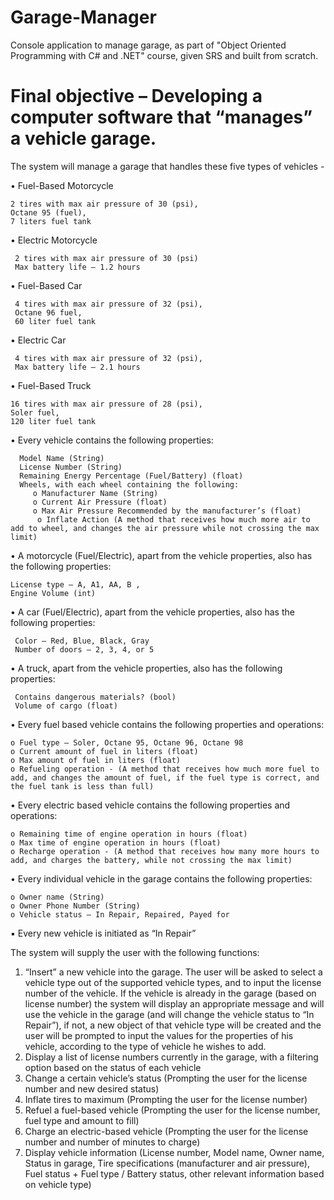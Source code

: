 # Garage-Manager
Console application to manage garage, 
as part of "Object Oriented Programming with C# and .NET" course,
given SRS and built from scratch.

# Final objective – Developing a computer software that “manages” a vehicle garage.
The system will manage a garage that handles these five types of vehicles -

  • Fuel-Based Motorcycle
  
    2 tires with max air pressure of 30 (psi),
    Octane 95 (fuel),
    7 liters fuel tank
  • Electric Motorcycle
  
     2 tires with max air pressure of 30 (psi)
     Max battery life – 1.2 hours
  • Fuel-Based Car 
  
     4 tires with max air pressure of 32 (psi),
     Octane 96 fuel,
     60 liter fuel tank
  • Electric Car
  
     4 tires with max air pressure of 32 (psi),
     Max battery life – 2.1 hours
  • Fuel-Based Truck
  
    16 tires with max air pressure of 28 (psi),
    Soler fuel,
    120 liter fuel tank
  • Every vehicle contains the following properties:
      
      Model Name (String)
      License Number (String)
      Remaining Energy Percentage (Fuel/Battery) (float)
      Wheels, with each wheel containing the following:
         o Manufacturer Name (String)
         o Current Air Pressure (float)
         o Max Air Pressure Recommended by the manufacturer’s (float)
          o Inflate Action (A method that receives how much more air to add to wheel, and changes the air pressure while not crossing the max limit)
  • A motorcycle (Fuel/Electric), apart from the vehicle properties, also has the following properties:
    
    License type – A, A1, AA, B ,
    Engine Volume (int)

  • A car (Fuel/Electric), apart from the vehicle properties, also has the following properties:
    
     Color – Red, Blue, Black, Gray
     Number of doors – 2, 3, 4, or 5

  • A truck, apart from the vehicle properties, also has the following properties:
  
     Contains dangerous materials? (bool)
     Volume of cargo (float)

  • Every fuel based vehicle contains the following properties and operations:
  
    o Fuel type – Soler, Octane 95, Octane 96, Octane 98
    o Current amount of fuel in liters (float)
    o Max amount of fuel in liters (float)
    o Refueling operation - (A method that receives how much more fuel to add, and changes the amount of fuel, if the fuel type is correct, and the fuel tank is less than full)

  • Every electric based vehicle contains the following properties and operations:
  
    o Remaining time of engine operation in hours (float)
    o Max time of engine operation in hours (float)
    o Recharge operation - (A method that receives how many more hours to add, and charges the battery, while not crossing the max limit)
    
  • Every individual vehicle in the garage contains the following properties:

    o Owner name (String)
    o Owner Phone Number (String)
    o Vehicle status – In Repair, Repaired, Payed for
    
  ▪ Every new vehicle is initiated as “In Repair”

The system will supply the user with the following functions:
1. “Insert” a new vehicle into the garage. The user will be asked to select a
vehicle type out of the supported vehicle types, and to input the license
number of the vehicle. If the vehicle is already in the garage (based on
license number) the system will display an appropriate message and will use
the vehicle in the garage (and will change the vehicle status to “In Repair”), if
not, a new object of that vehicle type will be created and the user will be
prompted to input the values for the properties of his vehicle, according to the
type of vehicle he wishes to add.
2. Display a list of license numbers currently in the garage, with a filtering option
based on the status of each vehicle
3. Change a certain vehicle’s status (Prompting the user for the license number and
new desired status)
4. Inflate tires to maximum (Prompting the user for the license number)
5. Refuel a fuel-based vehicle (Prompting the user for the license number, fuel type
and amount to fill)
6. Charge an electric-based vehicle (Prompting the user for the license number
and number of minutes to charge)
7. Display vehicle information (License number, Model name, Owner name, Status in
garage, Tire specifications (manufacturer and air pressure), Fuel status + Fuel type /
Battery status, other relevant information based on vehicle type)
